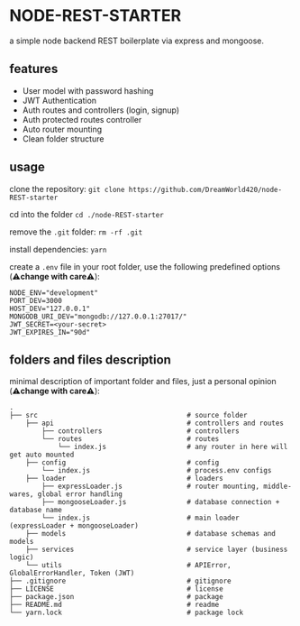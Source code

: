 # NODE-REST-STARTER

a simple node backend REST boilerplate via express and mongoose.

## features

-   User model with password hashing
-   JWT Authentication
-   Auth routes and controllers (login, signup)
-   Auth protected routes controller
-   Auto router mounting
-   Clean folder structure

## usage

clone the repository:
`git clone https://github.com/DreamWorld420/node-REST-starter`

cd into the folder
`cd ./node-REST-starter`

remove the `.git` folder:
`rm -rf .git`

install dependencies:
`yarn`

create a `.env` file in your root folder, use the following predefined options (⚠️**change with care**⚠️):

```
NODE_ENV="development"
PORT_DEV=3000
HOST_DEV="127.0.0.1"
MONGODB_URI_DEV="mongodb://127.0.0.1:27017/"
JWT_SECRET=<your-secret>
JWT_EXPIRES_IN="90d"
```

## folders and files description

minimal description of important folder and files, just a personal opinion (⚠️**change with care**⚠️):

```
.
├── src                                     # source folder
    ├── api                                 # controllers and routes
        ├── controllers                     # controllers
        └── routes                          # routes
            └── index.js                    # any router in here will get auto mounted
    ├── config                              # config
        └── index.js                        # process.env configs
    ├── loader                              # loaders
        ├── expressLoader.js                # router mounting, middle-wares, global error handling
        ├── mongooseLoader.js               # database connection + database name
        └── index.js                        # main loader (expressLoader + mongooseLoader)
    ├── models                              # database schemas and models
    ├── services                            # service layer (business logic)
    └── utils                               # APIError, GlobalErrorHandler, Token (JWT)
├── .gitignore                              # gitignore
├── LICENSE                                 # license
├── package.json                            # package
├── README.md                               # readme
└── yarn.lock                               # package lock

```
